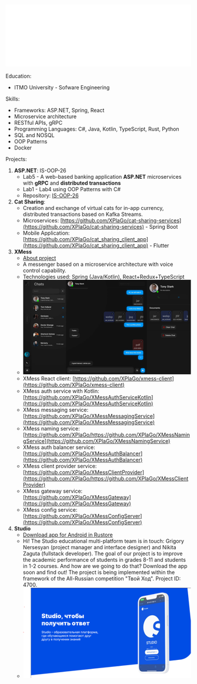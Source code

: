 <div align="center">
<img src="hello.svg"/>
</div>

Education:
- ITMO University - Sofware Engineering

Skills:
- Frameworks: ASP.NET, Spring, React
- Microservice architecture
- RESTful APIs, gRPC
- Programming Languages: C#, Java, Kotlin, TypeScript, Rust, Python
- SQL and NOSQL
- OOP Patterns
- Docker

Projects:
1. **ASP.NET**: IS-OOP-26
   - Lab5 - A web-based banking application **ASP.NET** microservices with **gRPC** and **distributed transactions**
   - Lab1 - Lab4 using OOP Patterns with C#
   - Repository: [IS-OOP-26](https://github.com/XPlaGo/Itmo.ObjectOrientedProgramming)
2. **Cat Sharing**:
   - Creation and exchange of virtual cats for in-app currency, distributed transactions based on Kafka Streams.
   - Microservices: [https://github.com/XPlaGo/cat-sharing-services](https://github.com/XPlaGo/cat-sharing-services) - Spring Boot
   - Mobile Application: [https://github.com/XPlaGo/cat_sharing_client_app](https://github.com/XPlaGo/cat_sharing_client_app) - Flutter
4. **XMess**
   - [About project](https://xmess-about.framer.website)
   - A messenger based on a microservice architecture with voice control capability.
   - Technologies used: Spring (Java/Kotlin), React+Redux+TypeScript
   - <img src="xmess.webp">
   - XMess React client: [https://github.com/XPlaGo/xmess-client](https://github.com/XPlaGo/xmess-client)
   - XMess auth service with Kotlin: [https://github.com/XPlaGo/XMessAuthServiceKotlin](https://github.com/XPlaGo/XMessAuthServiceKotlin)
   - XMess messaging service: [https://github.com/XPlaGo/XMessMessagingService](https://github.com/XPlaGo/XMessMessagingService)
   - XMess naming service: [https://github.com/XPlaGo/https://github.com/XPlaGo/XMessNamingService](https://github.com/XPlaGo/XMessNamingService)
   - XMess auth balancer service: [https://github.com/XPlaGo/XMessAuthBalancer](https://github.com/XPlaGo/XMessAuthBalancer)
   - XMess client provider service: [https://github.com/XPlaGo/XMessClientProvider](https://github.com/XPlaGo/https://github.com/XPlaGo/XMessClientProvider)
   - XMess gateway service: [https://github.com/XPlaGo/XMessGateway](https://github.com/XPlaGo/XMessGateway)
   - XMess config service: [https://github.com/XPlaGo/XMessConfigServer](https://github.com/XPlaGo/XMessConfigServer)
5. **Studio**
    - [Download app for Android in Rustore](https://apps.rustore.ru/app/com.xplago.studio)
    - Hi! The Studio educational multi-platform team is in touch: Grigory Nersesyan (project manager and interface designer) and Nikita Zaguta (fullstack developer). The goal of our project is to improve the academic performance of students in grades 8-11 and students in 1-2 courses. And how are we going to do that? Download the app soon and find out! The project is being implemented within the framework of the All-Russian competition "Твой Ход". Project ID: 4700.
   - <img src="studio.png">
